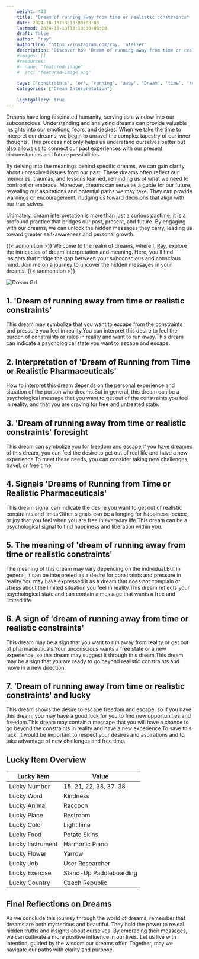 ```yaml
---
    weight: 433
    title: "Dream of running away from time or realistic constraints"  # Assuming 'title' column exists
    date: 2024-10-13T13:10:00+08:00
    lastmod: 2024-10-13T13:10:00+08:00
    draft: false
    author: "ray"
    authorLink: "https://instagram.com/ray._.atelier"
    description: "Discover how 'Dream of running away from time or realistic constraints' can interpret your future and uncover its significant meanings in your life."
    #images: []
    #resources:
    #- name: "featured-image"
    #  src: "featured-image.png"
    
    tags: ['constraints', 'or', 'running', 'away', 'Dream', 'time', 'realistic', 'from', 'of']
    categories: ["Dream Interpretation"]
    
    lightgallery: true
---
```

    
Dreams have long fascinated humanity, serving as a window into our subconscious. Understanding and analyzing dreams can provide valuable insights into our emotions, fears, and desires. When we take the time to interpret our dreams, we begin to unravel the complex tapestry of our inner thoughts. This process not only helps us understand ourselves better but also allows us to connect our past experiences with our present circumstances and future possibilities.

By delving into the meanings behind specific dreams, we can gain clarity about unresolved issues from our past. These dreams often reflect our memories, traumas, and lessons learned, reminding us of what we need to confront or embrace. Moreover, dreams can serve as a guide for our future, revealing our aspirations and potential paths we may take. They can provide warnings or encouragement, nudging us toward decisions that align with our true selves.

Ultimately, dream interpretation is more than just a curious pastime; it is a profound practice that bridges our past, present, and future. By engaging with our dreams, we can unlock the hidden messages they carry, leading us toward greater self-awareness and personal growth.

{{< admonition >}}
Welcome to the realm of dreams, where I, [Ray](https://instagram.com/ray._.atelier), explore the intricacies of dream interpretation and meaning. Here, you’ll find insights that bridge the gap between your subconscious and conscious mind. Join me on a journey to uncover the hidden messages in your dreams.
{{< /admonition >}}

![Dream Grl](https://cdn.pixabay.com/photo/2017/11/02/03/35/gothic-2910057_1280.jpg "Dream Grl")

## 1. 'Dream of running away from time or realistic constraints'
This dream may symbolize that you want to escape from the constraints and pressure you feel in reality.You can interpret this desire to feel the burden of constraints or rules in reality and want to run away.This dream can indicate a psychological state you want to escape and escape.

## 2. Interpretation of 'Dream of Running from Time or Realistic Pharmaceuticals'
How to interpret this dream depends on the personal experience and situation of the person who dreams.But in general, this dream can be a psychological message that you want to get out of the constraints you feel in reality, and that you are craving for free and untreated state.

## 3. 'Dream of running away from time or realistic constraints' foresight
This dream can symbolize you for freedom and escape.If you have dreamed of this dream, you can feel the desire to get out of real life and have a new experience.To meet these needs, you can consider taking new challenges, travel, or free time.

## 4. Signals 'Dreams of Running from Time or Realistic Pharmaceuticals'
This dream signal can indicate the desire you want to get out of realistic constraints and limits.Other signals can be a longing for happiness, peace, or joy that you feel when you are free in everyday life.This dream can be a psychological signal to find happiness and liberation within you.

## 5. The meaning of 'dream of running away from time or realistic constraints'
The meaning of this dream may vary depending on the individual.But in general, it can be interpreted as a desire for constraints and pressure in reality.You may have expressed it as a dream that does not complain or stress about the limited situation you feel in reality.This dream reflects your psychological state and can contain a message that wants a free and limited life.

## 6. A sign of 'dream of running away from time or realistic constraints'
This dream may be a sign that you want to run away from reality or get out of pharmaceuticals.Your unconscious wants a free state or a new experience, so this dream may suggest it through this dream.This dream may be a sign that you are ready to go beyond realistic constraints and move in a new direction.

## 7. 'Dream of running away from time or realistic constraints' and lucky
This dream shows the desire to escape freedom and escape, so if you have this dream, you may have a good luck for you to find new opportunities and freedom.This dream may contain a message that you will have a chance to go beyond the constraints in reality and have a new experience.To save this luck, it would be important to respect your desires and aspirations and to take advantage of new challenges and free time.

## Lucky Item Overview
| Lucky Item          | Value              |
|---------------|--------------------|
| Lucky Number        | 15, 21, 22, 33, 37, 38  |
| Lucky Word          | Kindness |
| Lucky Animal        | Raccoon |
| Lucky Place         | Restroom     |
| Lucky Color         | Light lime     |
| Lucky Food          | Potato Skins      |
| Lucky Instrument    | Harmonic Piano |
| Lucky Flower        | Yarrow    |
| Lucky Job           | User Researcher       |
| Lucky Exercise      | Stand-Up Paddleboarding  |
| Lucky Country       | Czech Republic    |


##  Final Reflections on Dreams

As we conclude this journey through the world of dreams, remember that dreams are both mysterious and beautiful. They hold the power to reveal hidden truths and insights about ourselves. By embracing their messages, we can cultivate a more positive influence in our lives. Let us live with intention, guided by the wisdom our dreams offer. Together, may we navigate our paths with clarity and purpose.

